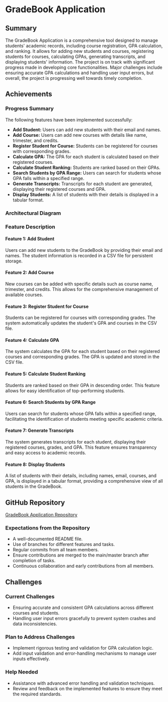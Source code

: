 # GradeBook Application

## Summary

The GradeBook Application is a comprehensive tool designed to manage students' academic records, including course registration, GPA calculation, and ranking. It allows for adding new students and courses, registering students for courses, calculating GPAs, generating transcripts, and displaying students' information. The project is on track with significant progress made in developing core functionalities. Major challenges include ensuring accurate GPA calculations and handling user input errors, but overall, the project is progressing well towards timely completion.

## Achievements

### Progress Summary

The following features have been implemented successfully:
- **Add Student:** Users can add new students with their email and names.
- **Add Course:** Users can add new courses with details like name, trimester, and credits.
- **Register Student for Course:** Students can be registered for courses with corresponding grades.
- **Calculate GPA:** The GPA for each student is calculated based on their registered courses.
- **Calculate Student Ranking:** Students are ranked based on their GPAs.
- **Search Students by GPA Range:** Users can search for students whose GPA falls within a specified range.
- **Generate Transcripts:** Transcripts for each student are generated, displaying their registered courses and GPA.
- **Display Students:** A list of students with their details is displayed in a tabular format.

### Architectural Diagram

### Feature Description

#### Feature 1: Add Student
Users can add new students to the GradeBook by providing their email and names. The student information is recorded in a CSV file for persistent storage.

#### Feature 2: Add Course
New courses can be added with specific details such as course name, trimester, and credits. This allows for the comprehensive management of available courses.

#### Feature 3: Register Student for Course
Students can be registered for courses with corresponding grades. The system automatically updates the student's GPA and courses in the CSV file.

#### Feature 4: Calculate GPA
The system calculates the GPA for each student based on their registered courses and corresponding grades. The GPA is updated and stored in the CSV file.

#### Feature 5: Calculate Student Ranking
Students are ranked based on their GPA in descending order. This feature allows for easy identification of top-performing students.

#### Feature 6: Search Students by GPA Range
Users can search for students whose GPA falls within a specified range, facilitating the identification of students meeting specific academic criteria.

#### Feature 7: Generate Transcripts
The system generates transcripts for each student, displaying their registered courses, grades, and GPA. This feature ensures transparency and easy access to academic records.

#### Feature 8: Display Students
A list of students with their details, including names, email, courses, and GPA, is displayed in a tabular format, providing a comprehensive view of all students in the GradeBook.

## GitHub Repository

[GradeBook Application Repository](https://github.com/WagnerMushayija/grade-book-app_wagner_mushayija)

### Expectations from the Repository

- A well-documented README file.
- Use of branches for different features and tasks.
- Regular commits from all team members.
- Ensure contributions are merged to the main/master branch after completion of tasks.
- Continuous collaboration and early contributions from all members.

## Challenges

### Current Challenges

- Ensuring accurate and consistent GPA calculations across different courses and students.
- Handling user input errors gracefully to prevent system crashes and data inconsistencies.

### Plan to Address Challenges

- Implement rigorous testing and validation for GPA calculation logic.
- Add input validation and error-handling mechanisms to manage user inputs effectively.

### Help Needed

- Assistance with advanced error handling and validation techniques.
- Review and feedback on the implemented features to ensure they meet the required standards.

